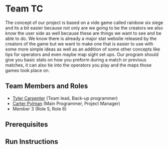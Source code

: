 # Team TC

The concept of our project is based on a vide game called rainbow six siege and its a bit easier because not only are we going to be the creators we also know the user side as well because these are things we want to see and be able to do. We know there is already a major stat website released by the creators of the game but we want to make one that is easier to use with some more simple ideas as well as an addition of some other concepts like tips for operators and even maybe map sight set ups. Our program should give you basic stats on how you preform during a match or previous matches, it can also tie into the operators you play and the maps those games took place on.

## Team Members and Roles

* [Tyler Carpenter](https://github.com/Tcarp2404/CIS350-HW2-Carpenter/tree/main) (Team lead, Back-up programmer)
* [Carter Pylman](https://github.com/MEHISCARTER/CIS350-HW2-Pylman) (Main Programmer, Project Manager)
* Member 3 (Role 5, Role 6)

## Prerequisites

## Run Instructions
